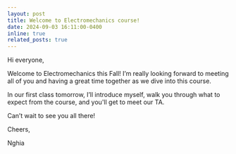 ```yaml
---
layout: post
title: Welcome to Electromechanics course!
date: 2024-09-03 16:11:00-0400
inline: true
related_posts: true
---
```


Hi everyone,

Welcome to Electromechanics this Fall! I’m really looking forward to meeting all of you and having a great time together as we dive into this course.

In our first class tomorrow, I’ll introduce myself, walk you through what to expect from the course, and you'll get to meet our TA.

Can’t wait to see you all there!

Cheers,


Nghia
